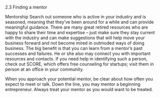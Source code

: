 2.3 Finding a mentor

Mentorship
Search out someone who is active in your industry and is seasoned, meaning that they’ve been around for a while and can provide meaningful guidance. There are many great retired resources who are happy to share their time and expertise – just make sure they stay current with the industry and can make suggestions that will help move your business forward and not become mired in outmoded ways of doing business. The big benefit is that you can learn from a mentor’s past successes and failures. He or she also may connect you with important resources and contacts. If you need help in identifying such a person, check out SCORE, which offers free counseling for startups; visit them in person at an office in your community.

When you approach your potential mentor, be clear about how often you expect to meet or talk. Down the line, you may mentor a beginning entrepreneur. Always treat your mentor as you would want to be treated. 
